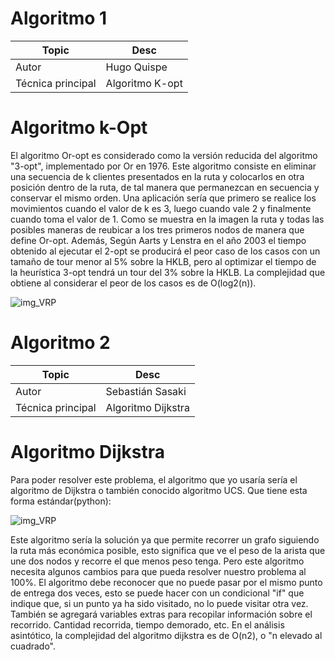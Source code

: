 # Algoritmo 1

Topic | Desc
-|-
Autor | Hugo Quispe
Técnica principal | Algoritmo K-opt

# Algoritmo k-Opt

El algoritmo Or-opt es considerado como la versión reducida del algoritmo "3-opt", implementado por Or en 1976.
Este algoritmo consiste en eliminar una secuencia de k clientes presentados en la ruta y colocarlos en otra posición dentro de la ruta, de tal manera que permanezcan en secuencia y conservar el mismo orden. Una aplicación sería que primero se realice los movimientos cuando el valor de k es 3, luego cuando vale 2 y finalmente cuando toma el valor de 1. Como se muestra en la imagen la ruta y todas las posibles maneras de reubicar a los tres primeros nodos de manera que define Or-opt. Además, Según Aarts y Lenstra en el año 2003 el tiempo obtenido al ejecutar el 2-opt se producirá el peor caso de los casos con un tamaño de tour menor al 5% sobre la HKLB, pero al optimizar el tiempo de la heurística 3-opt tendrá un tour del 3% sobre la HKLB.
La complejidad que obtiene al considerar el peor de los casos es de O(log2(n)).

![img_VRP](https://www.researchgate.net/publication/297660097/figure/fig1/AS:341517492342784@1458435523017/The-2-opt-and-or-opt-operations.png)

# Algoritmo 2

Topic | Desc
-|-
Autor | Sebastián Sasaki
Técnica principal | Algoritmo Dijkstra

# Algoritmo Dijkstra

Para poder resolver este problema, el algoritmo que yo usaría sería el algoritmo de Dijkstra o también conocido algoritmo UCS. Que tiene esta forma estándar(python):

![img_VRP](https://ibb.co/X7tC1Yz)

Este algoritmo sería la solución ya que permite recorrer un grafo siguiendo la ruta más económica posible, esto significa que ve el peso de la arista que une dos nodos y recorre el que menos peso tenga. Pero este algoritmo necesita algunos cambios para que pueda resolver nuestro problema al 100%. El algoritmo debe reconocer que no puede pasar por el mismo punto de entrega dos veces, esto se puede hacer con un condicional "if" que indique que, si un punto ya ha sido visitado, no lo puede visitar otra vez. También se agregará variables extras para recopilar información sobre el recorrido. Cantidad recorrida, tiempo demorado, etc.
En el análisis asintótico, la complejidad del algoritmo dijkstra es de O(n2), o "n elevado al cuadrado".
